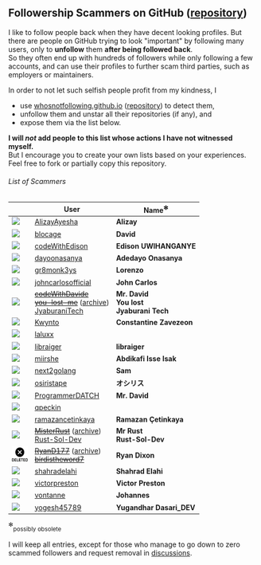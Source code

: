 ## Followership Scammers on GitHub ([repository](https://github.com/xamidi/github-followership-scammers))

I like to follow people back when they have decent looking profiles.
But there are people on GitHub trying to look "important" by following many users, only to **unfollow** them **after being followed back**.  
So they often end up with hundreds of followers while only following a few accounts, and can use their profiles to further scam third parties, such as employers or maintainers.

In order to not let such selfish people profit from my kindness, I
- use [whosnotfollowing.github.io](https://whosnotfollowing.github.io/) ([repository](https://github.com/whosnotfollowing/whosnotfollowing.github.io)) to detect them,
- unfollow them and unstar all their repositories (if any), and
- expose them via the list below.

**I will *not* add people to this list whose actions I have not witnessed myself.**  
But I encourage you to create your own lists based on your experiences. Feel free to fork or partially copy this repository.

###### List of Scammers

|                | User            | Name<sup>✻</sup> |
| -------------- | --------------- | ----------------- |
| ![](https://avatars.githubusercontent.com/u/68489612?size=32) | [AlizayAyesha](https://github.com/AlizayAyesha) | **Alizay** |
| ![](https://avatars.githubusercontent.com/u/156615728?size=32) | [blocage](https://github.com/blocage) | **David** |
| ![](https://avatars.githubusercontent.com/u/116379485?size=32) | [codeWithEdison](https://github.com/codeWithEdison) | **Edison UWIHANGANYE** |
| ![](https://avatars.githubusercontent.com/u/115120777?size=32) | [dayoonasanya](https://github.com/dayoonasanya) | **Adedayo Onasanya** |
| ![](https://avatars.githubusercontent.com/u/31302763?size=32) | [gr8monk3ys](https://github.com/gr8monk3ys) | **Lorenzo** |
| ![](https://avatars.githubusercontent.com/u/79121349?size=32) | [johncarlosofficial](https://github.com/johncarlosofficial) | **John Carlos** |
| ![](https://avatars.githubusercontent.com/u/117844250?size=32) | <s>[codeWithDavide](https://github.com/codeWithDavide)</s><br><s>[you-lost-me](https://github.com/you-lost-me)</s> ([archive](https://web.archive.org/web/20240803022346/https://github.com/you-lost-me))<br>[JyaburaniTech](https://github.com/JyaburaniTech) | **Mr. David**<br>**You lost**<br>**Jyaburani Tech** |
| ![](https://avatars.githubusercontent.com/u/31433211?size=32) | [Kwynto](https://github.com/Kwynto) | **Constantine Zavezeon** |
| ![](https://avatars.githubusercontent.com/u/96153374?size=32) | [laluxx](https://github.com/laluxx) | |
| ![](https://avatars.githubusercontent.com/u/27551874?size=32) | [libraiger](https://github.com/libraiger) | **libraiger** |
| ![](https://avatars.githubusercontent.com/u/126691024?size=32) | [miirshe](https://github.com/miirshe) | **Abdikafi Isse Isak** |
| ![](https://avatars.githubusercontent.com/u/162185250?size=32) | [next2golang](https://github.com/next2golang) | **Sam** |
| ![](https://avatars.githubusercontent.com/u/170834894?size=32) | [osiristape](https://github.com/osiristape) | **オシリス** |
| ![](https://avatars.githubusercontent.com/u/128073754?size=32) | [ProgrammerDATCH](https://github.com/ProgrammerDATCH) | **Mr. David** |
| ![](https://avatars.githubusercontent.com/u/64363113?size=32) | [qpeckin](https://github.com/qpeckin) | |
| ![](https://avatars.githubusercontent.com/u/75214035?size=32) | [ramazancetinkaya](https://github.com/ramazancetinkaya) | **Ramazan Çetinkaya** |
| [<img src="https://avatars.githubusercontent.com/u/45526899?size=32" width="32"/>](https://avatars.githubusercontent.com/u/45526899?size=32) | <s>[MisterRust](https://github.com/MisterRust)</s> ([archive](https://web.archive.org/web/20240704125825/https://github.com/MisterRust))<br>[Rust-Sol-Dev](https://github.com/Rust-Sol-Dev) | **Mr Rust**<br>**Rust-Sol-Dev** |
| ![](img/deleted.png) | <s>[RyanD177](https://github.com/RyanD177)</s> ([archive](https://web.archive.org/web/20240416155429/https://github.com/RyanD177))<br><s>[birdistheword7](https://github.com/birdistheword7)</s> | **Ryan Dixon** |
| ![](https://avatars.githubusercontent.com/u/17948260?size=32) | [shahradelahi](https://github.com/shahradelahi) | **Shahrad Elahi** |
| ![](https://avatars.githubusercontent.com/u/112781610?size=32) | [victorpreston](https://github.com/victorpreston) | **Victor Preston** |
| ![](https://avatars.githubusercontent.com/u/63226975?size=32) | [vontanne](https://github.com/vontanne) | **Johannes** |
| ![](https://avatars.githubusercontent.com/u/124587241?size=32) | [yogesh45789](https://github.com/yogesh45789) | **Yugandhar Dasari_DEV** |

<sup>✻</sup><sub>possibly obsolete</sub>

I will keep all entries, except for those who manage to go down to zero scammed followers and request removal in [discussions](https://github.com/xamidi/github-followership-scammers/discussions).
